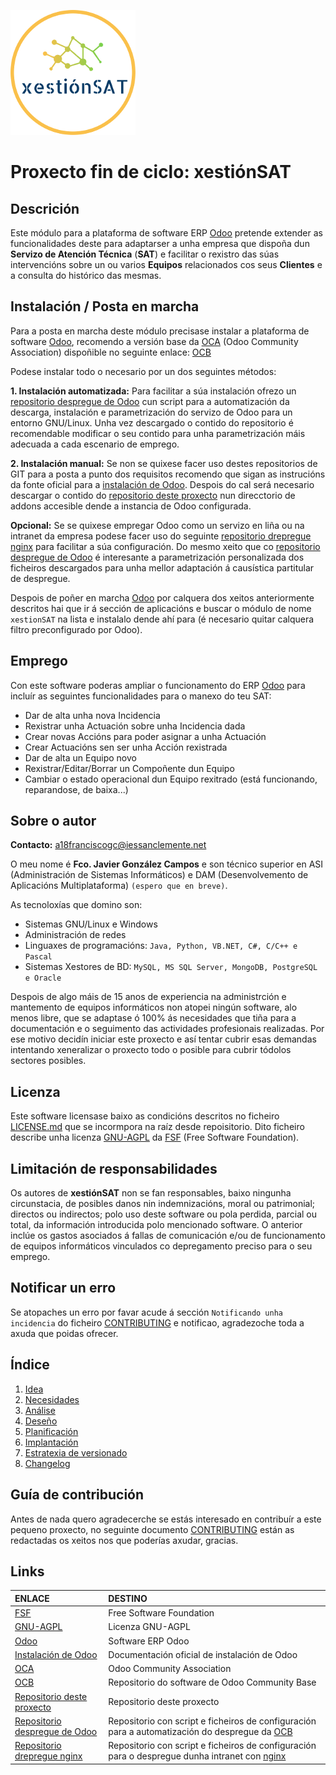 [![logo]][repositorio deste proxecto]

# Proxecto fin de ciclo: **xestiónSAT**

## Descrición

Este módulo para a plataforma de software ERP [Odoo] pretende extender as funcionalidades deste para adaptarser a unha empresa que dispoña dun **Servizo de Atención Técnica** (**SAT**) e facilitar o rexistro das súas intervencións sobre un ou varios **Equipos** relacionados cos seus **Clientes** e a consulta do histórico das mesmas.


## Instalación / Posta en marcha

Para a posta en marcha deste módulo precisase instalar a plataforma de software [Odoo], recomendo a versión base da [OCA] (Odoo Community Association) dispoñible no seguinte enlace: [OCB]

Podese instalar todo o necesario por un dos seguintes métodos:

**1. Instalación automatizada:** Para facilitar a súa instalación ofrezo un [repositorio despregue de Odoo] cun script para a automatización da descarga, instalación e parametrización do servizo de Odoo para un entorno GNU/Linux. Unha vez descargado o contido do repositorio é recomendable modificar o seu contido para unha parametrización máis adecuada a cada escenario de emprego.

**2. Instalación manual:** Se non se quixese facer uso destes repositorios de GIT para a posta a punto dos requisitos recomendo que sigan as instrucións da fonte oficial para a [instalación de Odoo]. Despois do cal será necesario descargar o contido do [repositorio deste proxecto] nun direcctorio de addons accesible dende a instancia de Odoo configurada.

**Opcional:** Se se quixese empregar Odoo como un servizo en liña ou na intranet da empresa podese facer uso do seguinte [repositorio drepregue nginx] para facilitar a súa configuración. Do mesmo xeito que co [repositorio despregue de Odoo] é interesante a parametrización personalizada dos ficheiros descargados para unha mellor adaptación á causística partitular de despregue.

Despois de poñer en marcha [Odoo] por calquera dos xeitos anteriormente descritos hai que ir á sección de aplicacións e buscar o módulo de nome `xestionSAT` na lista e instalalo dende ahí para (é necesario quitar calquera filtro preconfigurado por Odoo).

## Emprego

Con este software poderas ampliar o funcionamento do ERP [Odoo] para incluír as seguintes funcionalidades para o manexo do teu SAT:

 * Dar de alta unha nova Incidencia
 * Rexistrar unha Actuación sobre unha Incidencia dada
 * Crear novas Accións para poder asignar a unha Actuación
 * Crear Actuacións sen ser unha Acción rexistrada
 * Dar de alta un Equipo novo
 * Rexistrar/Editar/Borrar un Compoñente dun Equipo
 * Cambiar o estado operacional dun Equipo rexitrado (está funcionando, reparandose, de baixa...)

## Sobre o autor

**Contacto:** a18franciscogc@iessanclemente.net

O meu nome é **Fco. Javier González Campos** e son técnico superior en ASI (Administración de Sistemas Informáticos) e DAM (Desenvolvemento de Aplicacións Multiplataforma) `(espero que en breve)`.

As tecnoloxías que domino son:

* Sistemas GNU/Linux e Windows
* Administración de redes
* Linguaxes de programacións: `Java, Python, VB.NET, C#, C/C++ e Pascal`
* Sistemas Xestores de BD: `MySQL, MS SQL Server, MongoDB, PostgreSQL e Oracle`

Despois de algo máis de 15 anos de experiencia na administrción e mantemento de equipos informáticos non atopei ningún software, alo menos libre, que se adaptase ó 100% ás necesidades que tiña para a documentación e o seguimento das actividades profesionais realizadas. Por ese motivo decidín iniciar este proxecto e así tentar cubrir esas demandas intentando xeneralizar o proxecto todo o posible para cubrir tódolos sectores posibles.

## Licenza

Este software licensase baixo as condicións descritos no ficheiro [LICENSE.md] que se incormpora na raíz desde repoisitorio. Dito ficheiro describe unha licenza [GNU-AGPL] da [FSF] (Free Software Foundation).

## Limitación de responsabilidades

Os autores de **xestiónSAT** non se fan responsables, baixo ningunha circunstacia, de posibles danos nin indemnizacións, moral ou patrimonial; directos ou indirectos; polo uso deste software ou pola perdida, parcial ou total, da información introducida polo mencionado software. O anterior inclúe os gastos asociados á fallas de comunicación e/ou de funcionamento de equipos informáticos vinculados co depregamento preciso para o seu emprego.


## Notificar un erro

Se atopaches un erro por favar acude á sección `Notificando unha incidencia` do ficheiro [CONTRIBUTING] e notificao, agradezoche toda a axuda que poidas ofrecer.

## Índice

1. [Idea]
2. [Necesidades]
3. [Análise]
4. [Deseño]
5. [Planificación]
6. [Implantación]
7. [Estratexia de versionado]
8. [Changelog]

## Guía de contribución

Antes de nada quero agradecerche se estás interesado en contribuír a este pequeno proxecto, no seguinte documento [CONTRIBUTING] están as redactadas os xeitos nos que poderías axudar, gracias.

## Links

| ENLACE                            | DESTINO
|:-                                 |:-
| [FSF]                             | Free Software Foundation
| [GNU-AGPL]                        | Licenza GNU-AGPL
| [Odoo]                            | Software ERP Odoo
| [Instalación de Odoo]             | Documentación oficial de instalación de Odoo
| [OCA]                             | Odoo Community Association
| [OCB]                             | Repositorio do software de Odoo Community Base
| [Repositorio deste proxecto]      | Repositorio deste proxecto
| [Repositorio despregue de Odoo]   | Repositorio con script e ficheiros de configuración para a automatización do despregue da [OCB]
| [Repositorio drepregue nginx]     | Repositorio con script e ficheiros de configuración para o despregue dunha intranet con [nginx]

[//]: # (Listado dos links empregados)

   <!-- Licencia -->

   [LICENSE.md]: <LICENSE.md>

   <!-- Guía de contribución -->

   [CONTRIBUTING]: <CONTRIBUTING.md>

   <!-- Enlaces a terceiros -->

   [FSF]: <https://www.fsf.org/es>

   [GNU-AGPL]: <https://www.gnu.org/licenses/agpl-3.0.html>

   [Odoo]: <https://www.odoo.com/es_ES/>

   [Instalación de Odoo]: <https://www.odoo.com/documentation/12.0/setup/install.html>

   [OCA]: <https://odoo-community.org/>

   [OCB]: <https://github.com/OCA/OCB>

   [nginx]: <https://www.nginx.com/>

   <!-- Índice -->

   [Idea]: <doc/templates/1_idea.md>

   [Necesidades]: <doc/templates/2_necesidades.md>

   [Análise]: <doc/templates/3_analise.md>

   [Deseño]: <doc/templates/4_deseño.md>

   [Planificación]: <doc/templates/5_planificacion.md>
   
   [Implantación]: <doc/templates/6_implantacion.md>

   [Estratexia de versionado]: <doc/templates/7_versionado.md>

   [changelog]: <CHANGELOG.md>

   <!-- Enlaces proxecto -->

   [logo]: <doc/img/logo/xestionSAT_200x200.png>

   [repositorio deste proxecto]: <https://gitlab.iessanclemente.net/damo/a18franciscogc.git>

   [repositorio despregue de Odoo]: <https://gitlab.iessanclemente.net/a18franciscogc/odoo.git>

   [repositorio drepregue nginx]: <https://gitlab.iessanclemente.net/a18franciscogc/nginx.git>